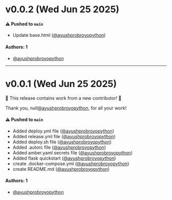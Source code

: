 # v0.0.2 (Wed Jun 25 2025)

#### ⚠️ Pushed to `main`

- Update base.html ([@ayushprobroyopython](https://github.com/ayushprobroyopython))

#### Authors: 1

- [@ayushprobroyopython](https://github.com/ayushprobroyopython)

---

# v0.0.1 (Wed Jun 25 2025)

:tada: This release contains work from a new contributor! :tada:

Thank you, null[@ayushprobroyopython](https://github.com/ayushprobroyopython), for all your work!

#### ⚠️ Pushed to `main`

- Added deploy.yml file ([@ayushprobroyopython](https://github.com/ayushprobroyopython))
- Added release.yml file ([@ayushprobroyopython](https://github.com/ayushprobroyopython))
- Added deploy.sh file ([@ayushprobroyopython](https://github.com/ayushprobroyopython))
- Added .autorc file ([@ayushprobroyopython](https://github.com/ayushprobroyopython))
- Added amber.yaml secrets file ([@ayushprobroyopython](https://github.com/ayushprobroyopython))
- Added flask quickstart ([@ayushprobroyopython](https://github.com/ayushprobroyopython))
- create .docker-compose.yml ([@ayushprobroyopython](https://github.com/ayushprobroyopython))
- create README.md ([@ayushprobroyopython](https://github.com/ayushprobroyopython))

#### Authors: 1

- [@ayushprobroyopython](https://github.com/ayushprobroyopython)
